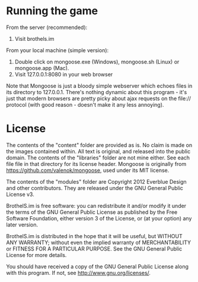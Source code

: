 Running the game
=============

From the server (recommended):
  1. Visit brothels.im

From your local machine (simple version):
  1. Double click on mongoose.exe (Windows), mongoose.sh (Linux) or mongoose.app (Mac).
  2. Visit 127.0.0.1:8080 in your web browser

Note that Mongoose is just a bloody simple webserver which echoes files in its directory to 127.0.0.1. There's nothing dynamic about this program - it's just that modern browsers are pretty picky about ajax requests on the file:// protocol (with good reason - doesn't make it any less annoying).

License
=============

The contents of the "content" folder are provided as is. No claim is made on the images contained within. All text is original, and released into the public domain. The contents of the "libraries" folder are not mine either. See each file file in that directory for its license header. Mongoose is originally from https://github.com/valenok/mongoose, used under its MIT license.

The contents of the "modules" folder are Copyright 2012 Everblue Design and other contributors. They are released under the GNU General Public License v3.

BrothelS.im is free software: you can redistribute it and/or modify it under the terms of the GNU General Public License as published by the Free Software Foundation, either version 3 of the License, or (at your option) any later version.

BrothelS.im is distributed in the hope that it will be useful, but WITHOUT ANY WARRANTY; without even the implied warranty of MERCHANTABILITY or FITNESS FOR A PARTICULAR PURPOSE.  See the GNU General Public License for more details.

You should have received a copy of the GNU General Public License along with this program.  If not, see <http://www.gnu.org/licenses/>.
